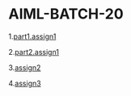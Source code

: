 # AIML-BATCH-20
1.[part1.assign1](https://github.com/Srikruthi1418/AIML-BATCH-20/blob/main/part1_assign1.ipynb)

2.[part2.assign1](https://github.com/Srikruthi1418/AIML-BATCH-20/edit/main/README.md)

3.[assign2](https://github.com/Srikruthi1418/AIML-BATCH-20/edit/main/README.md)

4.[assign3](https://github.com/Srikruthi1418/AIML-BATCH-20/edit/main/README.md)
